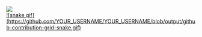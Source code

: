  <div>
  <a href="https://github.com/MostafaKhattab0">
  <img align="center" src="https://github-readme-stats.vercel.app/api?username=MostafaKhattab0&show_icons=true&theme=dracula&include_all_commits=true&count_private=true&hide=issues"/>
</div>
 ![snake gif](https://github.com/YOUR_USERNAME/YOUR_USERNAME/blob/output/github-contribution-grid-snake.gif)
